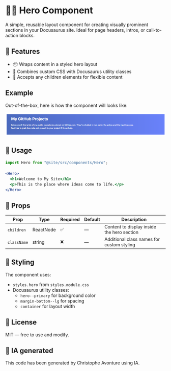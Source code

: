 # 🦸‍♂️ Hero Component

A simple, reusable layout component for creating visually prominent sections in your Docusaurus site. Ideal for page headers, intros, or call-to-action blocks.

## 🚀 Features

* 📦 Wraps content in a styled hero layout
* 🎨 Combines custom CSS with Docusaurus utility classes
* 🧩 Accepts any children elements for flexible content

## Example

Out-of-the-box, here is how the component will looks like:

![Example](sample.png)

## 🧪 Usage

```jsx
import Hero from "@site/src/components/Hero";

<Hero>
  <h1>Welcome to My Site</h1>
  <p>This is the place where ideas come to life.</p>
</Hero>
```

## 🧾 Props

| Prop | Type | Required | Default | Description |
| --- | --- | --- | --- | --- |
| `children` | ReactNode | ✅ | — | Content to display inside the hero section |
| `className` | string | ❌ | — | Additional class names for custom styling |

## 🎨 Styling

The component uses:

* `styles.hero` from `styles.module.css`
* Docusaurus utility classes:
  * `hero--primary` for background color
  * `margin-bottom--lg` for spacing
  * `container` for layout width

## 📄 License

MIT — free to use and modify.

## 💬 IA generated

This code has been generated by Christophe Avonture using IA.
